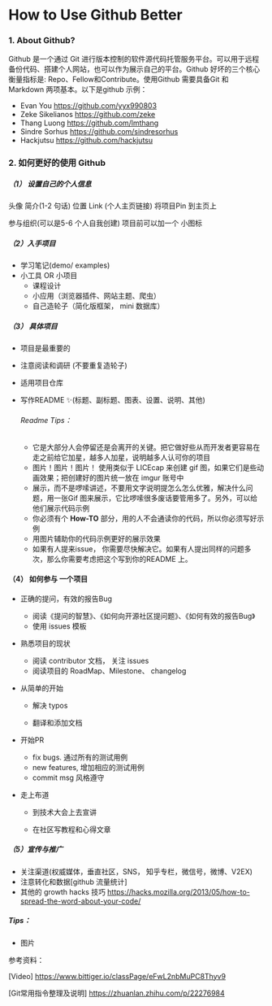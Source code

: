 # How to Use Github Better

### 1. About Github? 

Github 是一个通过 Git 进行版本控制的软件源代码托管服务平台。可以用于远程备份代码、搭建个人网站，也可以作为展示自己的平台。Github 好坏的三个核心衡量指标是: Repo、Fellow和Contribute。使用Github 需要具备Git 和 Markdown 两项基本。以下是github 示例：

- Evan You https://github.com/yyx990803
- Zeke Sikelianos https://github.com/zeke
- Thang Luong https://github.com/lmthang
- Sindre Sorhus https://github.com/sindresorhus
- Hackjutsu https://github.com/hackjutsu

### 2. 如何更好的使用 Github

##### （1） 设置自己的个人信息

头像     简介(1-2 句话)     位置       Link (个人主页链接)        将项目Pin 到主页上      

参与组织(可以是5-6 个人自我创建)    项目前可以加一个 小图标

##### （2）入手项目

- 学习笔记(demo/ examples)
- 小工具 OR 小项目
  - 课程设计
  - 小应用（浏览器插件、网站主题、爬虫）
  - 自己造轮子（简化版框架， mini 数据库）

##### （3） 具体项目

- 项目是最重要的
- 注意阅读和调研 (不要重复造轮子)
- 适用项目仓库
- 写作README ✨(标题、副标题、图表、设置、说明、其他)
  ###### Readme Tips：

  - 它是大部分人会停留还是会离开的关键。把它做好些从而开发者更容易在走之前给它加星，越多人加星，说明越多人认可你的项目
  - 图片！图片！图片！ 使用类似于 LICEcap 来创建 gif 图，如果它们是些动画效果；把创建好的图片统一放在 imgur 账号中
  - 展示，而不是啰嗦讲述，不要用文字说明提怎么怎么优雅，解决什么问题，用一张Gif 图来展示，它比啰嗦很多废话要管用多了。另外，可以给他们展示代码示例
  - 你必须有个 **How-TO** 部分，用的人不会通读你的代码，所以你必须写好示例
  - 用图片辅助你的代码示例更好的展示效果
  - 如果有人提来issue， 你需要尽快解决它。如果有人提出同样的问题多次，那么你需要考虑把这个写到你的README 上。

#### （4） 如何参与 一个项目

- 正确的提问，有效的报告Bug

  - 阅读《提问的智慧》、《如何向开源社区提问题》、《如何有效的报告Bug》
  - 使用 issues 模板
- 熟悉项目的现状
  - 阅读 contributor 文档， 关注 issues
  - 阅读项目的 RoadMap、Milestone、 changelog

- 从简单的开始

  - 解决 typos

  - 翻译和添加文档
- 开始PR
  - fix bugs. 通过所有的测试用例
  - new features, 增加相应的测试用例
  - commit msg 风格遵守


- 走上布道

  - 到技术大会上去宣讲

  - 在社区写教程和心得文章

##### （5）宣传与推广

- 关注渠道(权威媒体，垂直社区，SNS， 知乎专栏，微信号，微博、V2EX)
- 注意转化和数据[github 流量统计]
- 其他的 growth hacks 技巧  https://hacks.mozilla.org/2013/05/how-to-spread-the-word-about-your-code/

##### Tips：
- 图片


参考资料：

[Video] https://www.bittiger.io/classPage/eFwL2nbMuPC8Thyv9

[Git常用指令整理及说明] https://zhuanlan.zhihu.com/p/22276984



